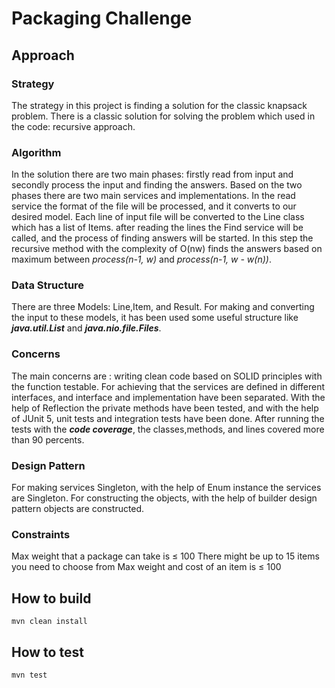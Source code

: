 # Packaging Challenge

## Approach

### Strategy
The strategy in this project is finding a solution for the classic knapsack problem.
There is a classic solution for solving the problem which used in the code: recursive approach.

### Algorithm
In the solution there are two main phases: firstly read from input and secondly process the input and finding the answers.
Based on the two phases there are two main services and implementations. In the read service the format of the file will be processed,
and it converts to our desired model. Each line of input file will be converted to the Line class which has a list of Items.
after reading the lines the Find service will be called, and the process of finding answers will be started.
In this step the recursive method with the complexity of O(nw) finds the answers based on maximum between *process(n-1, w)* and *process(n-1, w - w(n))*.


### Data Structure
There are three Models: Line,Item, and Result.
For making and converting the input to these models, it has been used some useful structure like ***java.util.List*** and ***java.nio.file.Files***.


### Concerns
The main concerns are : writing clean code based on SOLID principles with the function testable.
For achieving that the services are defined in different interfaces, and interface and implementation have been separated.
With the help of Reflection the private methods have been tested, and with the help of JUnit 5, unit tests and integration tests have been done.
After running the tests with the ***code coverage***, the classes,methods, and lines covered more than 90 percents.

### Design Pattern
For making services Singleton, with the help of Enum instance the services are Singleton.
For constructing the objects, with the help of builder design pattern objects are constructed.

### Constraints
Max weight that a package can take is ≤ 100
There might be up to 15 items you need to choose from
Max weight and cost of an item is ≤ 100

## How to build

    mvn clean install
    
## How to test

    mvn test
